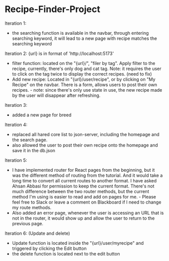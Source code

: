 # Recipe-Finder-Project

Iteration 1: 
  - the searching function is available in the navbar, through entering searching keyword, it will lead to a new page with recipe matches the searching keyword


Iteration 2: {url} is in format of 'http://localhost:5173'
  - filter function: located on the "{url}/", "filer by tag". Apply filter to the recipe, currently, there's only dog and cat tag. Note: it requires the user to click on the tag twice to display the correct recipes. (need to fix)
  - Add new recipe: Located in "{url}/user/recipe", or by clicking on "My Recipe" on the navbar. There is a form, allows users to post their own recipes.
        - note: since there's only use state in use, the new recipe made by the user will disappear after refreshing.
    
Iteration 3:
  - added a new page for breed

Iteration 4: 
  - replaced all hared core list to json-server, including the homepage and the search page.
  - also allowed the user to post their own recipe onto the homepage and save it in the db.json

Iteration 5:
  - I have implemented router for React pages from the beginning, but it was the different method of routing from the tutorial. And it would take a long time to convert all current routes to another format. I have asked Ahsan Abbasi for permission to keep the current format. There's not much difference between the two router methods, but the current method I'm using is easier to read and add on pages for me.
        - Please feel free to Slack or leave a comment on Blackboard if I need to change my route methods.
- Also added an error page, whenever the user is accessing an URL that is not in the router, it would show up and allow the user to return to the previous page.


Iteration 6: (Update and delete)
  - Update function is located inside the "{url}/user/myrecipe" and triggered by clicking the Edit button
  - the delete function is located next to the edit button


